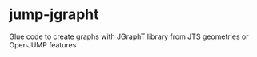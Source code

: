 # jump-jgrapht
Glue code to create graphs with JGraphT library from JTS geometries or OpenJUMP features
